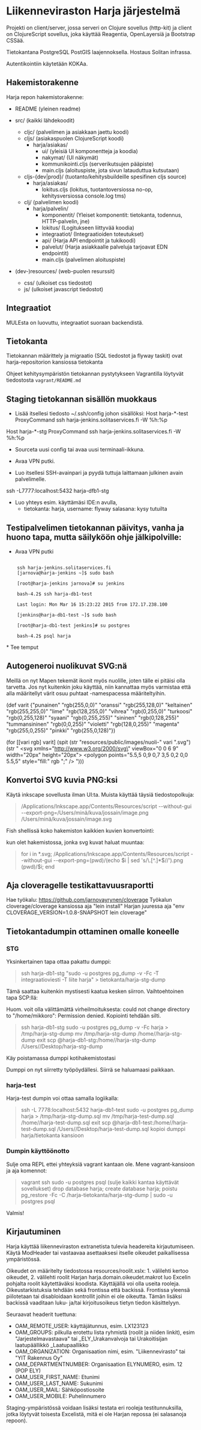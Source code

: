 # Liikenneviraston Harja järjestelmä #

Projekti on client/server, jossa serveri on Clojure sovellus (http-kit) ja
client on ClojureScript sovellus, joka käyttää Reagentia, OpenLayersiä ja Bootstrap CSSää.

Tietokantana PostgreSQL PostGIS laajennoksella. Hostaus Solitan infrassa.

Autentikointiin käytetään KOKAa.

## Hakemistorakenne ##

Harja repon hakemistorakenne:

- README                    (yleinen readme)

- src/                      (kaikki lähdekoodit)
  - cljc/                   (palvelimen ja asiakkaan jaettu koodi)
  - cljs/                   (asiakaspuolen ClojureScript koodi)
    - harja/asiakas/
      - ui/                 (yleisiä UI komponentteja ja koodia)
      - nakymat/            (UI näkymät)
      - kommunikointi.cljs  (serverikutsujen pääpiste)
      - main.cljs           (aloituspiste, jota sivun latauduttua kutsutaan)
  - cljs-{dev|prod}/        (tuotanto/kehitysbuildeille spesifinen cljs source)
      - harja/asiakas/
        - lokitus.cljs      (lokitus, tuotantoversiossa no-op, kehitysversiossa console.log tms)
  - clj/                    (palvelimen koodi)
    - harja/palvelin/
      - komponentit/        (Yleiset komponentit: tietokanta, todennus, HTTP-palvelin, jne)
      - lokitus/            (Logitukseen liittyvää koodia)
      - integraatiot/       (Integraatioiden toteutukset)
      - api/                (Harja API endpointit ja tukikoodi)
      - palvelut/           (Harja asiakkaalle palveluja tarjoavat EDN endpointit)
      - main.cljs           (palvelimen aloituspiste)

- (dev-)resources/          (web-puolen resurssit)
  - css/                    (ulkoiset css tiedostot)
  - js/                     (ulkoiset javascript tiedostot)

## Integraatiot

MULEsta on luovuttu, integraatiot suoraan backendistä.

## Tietokanta

Tietokannan määrittely ja migraatio (SQL tiedostot ja flyway taskit) ovat harja-repositorion kansiossa tietokanta

Ohjeet kehitysympäristön tietokannan pystytykseen Vagrantilla löytyvät tiedostosta `vagrant/README.md`

## Staging tietokannan sisällön muokkaus
* Lisää itsellesi tiedosto ~/.ssh/config johon sisällöksi:
Host harja-*-test
  ProxyCommand ssh harja-jenkins.solitaservices.fi -W %h:%p

Host harja-*-stg
  ProxyCommand ssh harja-jenkins.solitaservices.fi -W %h:%p

* Sourceta uusi config tai avaa uusi terminaali-ikkuna.

* Avaa VPN putki.

* Luo itsellesi SSH-avainpari ja pyydä tuttuja laittamaan julkinen avain palvelimelle.

ssh -L7777:localhost:5432 harja-dfb1-stg
 * Luo yhteys esim. käyttämäsi IDE:n avulla,
    * tietokanta: harja, username: flyway salasana: kysy tutuilta

## Testipalvelimen tietokannan päivitys, vanha ja huono tapa, mutta säilyköön ohje jälkipolville:
 * Avaa VPN putki <br/>
 <code>
    ssh harja-jenkins.solitaservices.fi
    [jarnova@harja-jenkins ~]$ sudo bash <br/>
    [root@harja-jenkins jarnova]# su jenkins <br/>
    bash-4.2$ ssh harja-db1-test <br/>
    Last login: Mon Mar 16 15:23:22 2015 from 172.17.238.100 <br/>
    [jenkins@harja-db1-test ~]$ sudo bash <br/>
    [root@harja-db1-test jenkins]# su postgres <br/>
    bash-4.2$ psql harja <br/>
</code>
 * Tee temput

## Autogeneroi nuolikuvat SVG:nä
Meillä on nyt Mapen tekemät ikonit myös nuolille, joten tälle ei pitäisi olla tarvetta.
Jos nyt kuitenkin joku käyttää, niin kannattaa myös varmistaa että alla määritellyt värit osuu
puhtaat -namespacessa määriteltyihin.

(def varit {"punainen" "rgb(255,0,0)"
            "oranssi" "rgb(255,128,0)"
            "keltainen" "rgb(255,255,0)"
            "lime" "rgb(128,255,0)"
	    "vihrea" "rgb(0,255,0)"
 	    "turkoosi" "rgb(0,255,128)"
 	    "syaani" "rgb(0,255,255)"
 	    "sininen" "rgb(0,128,255)"
 	    "tummansininen" "rgb(0,0,255)"
 	    "violetti" "rgb(128,0,255)"
 	    "magenta" "rgb(255,0,255)"
 	    "pinkki" "rgb(255,0,128)"})

(for [[vari rgb] varit]
  (spit (str "resources/public/images/nuoli-" vari ".svg")
  	(str "<?xml version=\"1.0\" encoding=\"utf-8\"?>
<svg xmlns=\"http://www.w3.org/2000/svg\" viewBox=\"0 0 6 9\" width=\"20px\" height=\"20px\">
   <polygon points=\"5.5,5 0,9 0,7 3,5 0,2 0,0 5.5,5\" style=\"fill:" rgb ";\" />
</svg>")))

## Konvertoi SVG kuvia PNG:ksi

Käytä inkscape sovellusta ilman UI:ta. Muista käyttää täysiä tiedostopolkuja:
> /Applications/Inkscape.app/Contents/Resources/script --without-gui --export-png=/Users/minä/kuva/jossain/image.png /Users/minä/kuva/jossain/image.svg

Fish shellissä koko hakemiston kaikkien kuvien konvertointi:

kun olet hakemistossa, jonka svg kuvat haluat muuntaa:

> for i in *.svg; /Applications/Inkscape.app/Contents/Resources/script --without-gui --export-png=(pwd)/(echo $i | sed 's/\.[^.]*$//').png (pwd)/$i; end

## Aja cloveragelle testikattavuusraportti
Hae työkalu: https://github.com/jarnovayrynen/cloverage
Työkalun cloverage/cloverage kansiossa aja "lein install"
Harjan juuressa aja "env CLOVERAGE_VERSION=1.0.8-SNAPSHOT lein cloverage"

## Tietokantadumpin ottaminen omalle koneelle

### STG

Yksinkertainen tapa ottaa pakattu dumppi:

> ssh harja-db1-stg "sudo -u postgres pg_dump -v -Fc -T integraatioviesti -T liite harja" > tietokanta/harja-stg-dump

Tämä saattaa kuitenkin mystisesti kaatua kesken siirron.
Vaihtoehtoinen tapa SCP:llä:

Huom. voit olla välittämättä virheilmoituksesta: could not change directory to "/home/mikkoro": Permission denied. Kopiointi tehdään silti.

> ssh harja-db1-stg
> sudo -u postgres pg_dump -v -Fc harja > /tmp/harja-stg-dump
> mv /tmp/harja-stg-dump /home/<omatunnus>/harja-stg-dump
> exit
> scp <omatunnus>@harja-db1-stg:/home/<omatunnus>/harja-stg-dump /Users/<omatunnus>/Desktop/harja-stg-dump

Käy poistamassa dumppi kotihakemistostasi

Dumppi on nyt siirretty työpöydällesi. Siirrä se haluamaasi paikkaan.

### harja-test

Harja-test dumpin voi ottaa samalla logiikalla:

> ssh -L 7778:localhost:5432 harja-db1-test
> sudo -u postgres pg_dump harja > /tmp/harja-stg-dump.sql
> mv /tmp/harja-test-dump.sql /home/<omatunnus>/harja-test-dump.sql
> exit
> scp <omatunnus>@harja-db1-test:/home/<omatunnus>/harja-test-dump.sql /Users/<omatunnus>/Desktop/harja-test-dump.sql
> kopioi dumppi harja/tietokanta kansioon

### Dumpin käyttöönotto

Sulje oma REPL ettei yhteyksiä vagrant kantaan ole.
Mene vagrant-kansioon ja aja komennot:

> vagrant ssh
> sudo -u postgres psql
> (sulje kaikki kantaa käyttävät sovellukset)
> drop database harja;
> create database harja;
> poistu <ctrl-d>
> pg_restore -Fc -C /harja-tietokanta/harja-stg-dump | sudo -u postgres psql

Valmis!

## Kirjautuminen

Harja käyttää liikenneviraston extranetista tulevia headereita kirjautumiseen.
Käytä ModHeader tai vastaavaa asettaaksesi itselle oikeudet paikallisessa ympäristössä.

Oikeudet on määritelty tiedostossa resources/roolit.xslx: 1. välilehti kertoo oikeudet, 2. välilehti roolit
Harjan harja.domain.oikeudet.makrot luo Excelin pohjalta roolit käytettäväksi koodista.
Käyttäjällä voi olla useita rooleja. Oikeustarkistuksia tehdään sekä frontissa että backissä. Frontissa yleensä
piilotetaan tai disabloidaan kontrollit joihin ei ole oikeutta. Tämän lisäksi backissä vaaditaan
luku- ja/tai kirjoitusoikeus tietyn tiedon käsittelyyn.

Seuraavat headerit tuettuna:
* OAM_REMOTE_USER: käyttäjätunnus, esim. LX123123
* OAM_GROUPS: pilkulla erotettu lista ryhmistä (roolit ja niiden linkit), esim "Jarjestelmavastaava"
tai <urakan-SAMPO-ID>_ELY_Urakanvalvoja tai Urakoitisijan laatupäällikkö <urakoitsijan-ytunnus>_Laatupaallikko
* OAM_ORGANIZATION: Organisaation nimi, esim. "Liikennevirasto" tai "YIT Rakennus Oy"
* OAM_DEPARTMENTNUMBER: Organisaation ELYNUMERO, esim. 12 (POP ELY)
* OAM_USER_FIRST_NAME: Etunimi
* OAM_USER_LAST_NAME: Sukunimi
* OAM_USER_MAIL: Sähköpostiosoite
* OAM_USER_MOBILE: Puhelinnumero

Staging-ympäristössä voidaan lisäksi testata eri rooleja testitunnuksilla,
jotka löytyvät toisesta Excelistä, mitä ei ole Harjan repossa (ei salasanoja repoon).